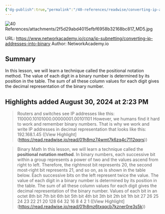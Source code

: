 ```yaml
---
{"dg-publish":true,"permalink":"/40-references/readwise/converting-ip-addresses-into-binary/","tags":["rw/articles"]}
---
```


![40 References/attachments/2f5d29abd4015efbf6958b32168bc817_MD5.jpg](/img/user/40%20References/attachments/2f5d29abd4015efbf6958b32168bc817_MD5.jpg)
  
URL: https://www.networkacademy.io/ccna/ip-subnetting/converting-ip-addresses-into-binary
Author: NetworkAcademy.io

## Summary

In this lesson, we will learn a technique called the positional notation method. The value of each digit in a binary number is determined by its position in the table. The sum of all these column values for each digit gives the decimal representation of the binary number.

## Highlights added August 30, 2024 at 2:23 PM
>Routers and switches see IP addresses like this:
>110000.10101000.00000001.00101101
>However, we humans find it hard to work and remember binary numbers. That is why we work and write IP addresses in decimal representation that looks like this:
>192.168.1.45 ([View Highlight] (https://read.readwise.io/read/01h8mz74wmt7k6zq4c7112qqrs))


>Binary Math
>In this lesson, we will learn a technique called the **positional notation method**. In binary numbers, each successive bit within a group represents a power of two and the values ascend from right to left. Therefore, the rightmost bit represents 20, the second most-right bit represents 21, and so on, as is shown in the table below. Each successive bits on the left represent twice the value. The value of each digit in a binary number is determined by its position in the table. The sum of all these column values for each digit gives the decimal representation of the binary number.
>Values of each bit in an octet
>8th bit
>7th bit
>6th bit
>5th bit
>4th bit
>3th bit
>2th bit
>1th bit
>27
>26
>25
>24
>23
>22
>21
>20
>128
>64
>32
>16
>8
>4
>2
>1 ([View Highlight] (https://read.readwise.io/read/01h8mz6txqqcb7kzner0re3s5k))



